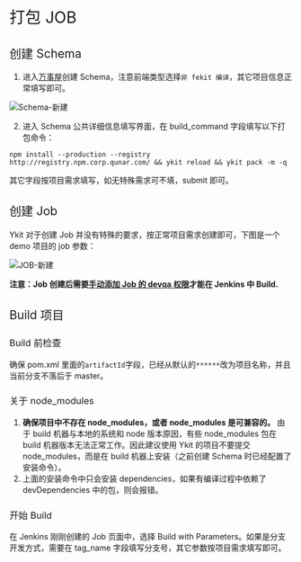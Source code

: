 <h1 style="font-weight: normal"> 打包 JOB </h1>

<h2 style="font-weight: normal"> 创建 Schema </h2>

1. 进入[万事屋][1]创建 Schema，注意前端类型选择`非 fekit 编译`，其它项目信息正常填写即可。

![Schema-新建](../img/Schema-新建.png)

2. 进入 Schema 公共详细信息填写界面，在 build_command 字段填写以下打包命令：

```
npm install --production --registry http://registry.npm.corp.qunar.com/ && ykit reload && ykit pack -m -q
```

其它字段按项目需求填写，如无特殊需求可不填，submit 即可。

<h2 style="font-weight: normal"> 创建 Job </h2>

Ykit 对于创建 Job 并没有特殊的要求，按正常项目需求创建即可，下图是一个 demo 项目的 job 参数：

![JOB-新建](../img/JOB-新建.png)

**注意：Job 创建后需要[手动添加 Job 的 devqa 权限][2]才能在 Jenkins 中 Build.**

<h2 style="font-weight: normal"> Build 项目 </h2>

<h3 style="font-weight: normal"> Build 前检查 </h3>

确保 pom.xml 里面的`artifactId`字段，已经从默认的`******`改为项目名称，并且当前分支不落后于 master。

<h3 style="font-weight: normal"> 关于 node_modules </h3>

1. **确保项目中不存在 node_modules，或者 node_modules 是可兼容的。** 由于 build 机器与本地的系统和 node 版本原因，有些 node_modules 包在 build 机器版本无法正常工作。因此建议使用 Ykit 的项目不要提交 node_modules，而是在 build 机器上安装（之前创建 Schema 时已经配置了安装命令）。
2. 上面的安装命令中只会安装 dependencies，如果有编译过程中依赖了 devDependencies 中的包，则会报错。

<h3 style="font-weight: normal"> 开始 Build </h3>

在 Jenkins 刚刚创建的 Job 页面中，选择 Build with Parameters。如果是分支开发方式，需要在 tag_name 字段填写分支号，其它参数按项目需求填写即可。

[1]: http://wanshiwu.corp.qunar.com/schema/new
[2]: http://wanshiwu.corp.qunar.com/permission/job
